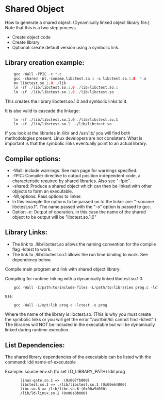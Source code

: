 # Shared Object
How to generate a shared object: (Dynamically linked object library file.) Note that this is a two step process.
- Create object code
- Create library
- Optional: create default version using a symbolic link.

## Library creation example:

```c
    gcc -Wall -fPIC -c *.c
    gcc -shared -Wl,-soname,libctest.so.1 -o libctest.so.1.0  *.o
    mv libctest.so.1.0 ./lib
    ln -sf ./lib/libctest.so.1.0 ./lib/libctest.so.1
    ln -sf ./lib/libctest.so.1.0 ./lib/libctest.so
```
This creates the library libctest.so.1.0 and symbolic links to it.

It is also valid to cascade the linkage:
```
    ln -sf ./lib/libctest.so.1.0 ./lib/libctest.so.1
    ln -sf ./lib/libctest.so.1  ./lib/libctest.so
```

If you look at the libraries in /lib/ and /usr/lib/ you will find both methodologies present. Linux developers are not consistent. What is important is that the symbolic links eventually point to an actual library.

## Compiler options:

- -Wall: include warnings. See man page for warnings specified.
- -fPIC: Compiler directive to output position independent code, a characteristic required by shared libraries. Also see "-fpic".
- -shared: Produce a shared object which can then be linked with other objects to form an executable.
- -Wl,options: Pass options to linker.
- In this example the options to be passed on to the linker are: "-soname libctest.so.1". The name passed with the "-o" option is passed to gcc.
- Option -o: Output of operation. In this case the name of the shared object to be output will be "libctest.so.1.0"

## Library Links:

- The link to ./lib/libctest.so allows the naming convention for the compile flag -lctest to work.
- The link to ./lib/libctest.so.1 allows the run time binding to work. See dependency below.

Compile main program and link with shared object library:

Compiling for runtime linking with a dynamically linked libctest.so.1.0:

```c
    gcc -Wall -I/path/to/include-files -L/path/to/libraries prog.c -lctest -o prog

Use:

    gcc -Wall -L/opt/lib prog.c -lctest -o prog
```

Where the name of the library is libctest.so. (This is why you must create the symbolic links or you will get the error "/usr/bin/ld: cannot find -lctest".)
The libraries will NOT be included in the executable but will be dynamically linked during runtime execution.

## List Dependencies:

The shared library dependencies of the executable can be listed with the command: ldd name-of-executable

Example: 
source env.sh (to set LD_LIBRARY_PATH)
ldd prog
```
       linux-gate.so.1 =>  (0x007fb000)
       libctest.so.1 => ./lib/libctest.so.1 (0x00e64000)
       libc.so.6 => /lib/libc.so.6 (0x00a5d000)
       /lib/ld-linux.so.2 (0x00a3b000)
```
